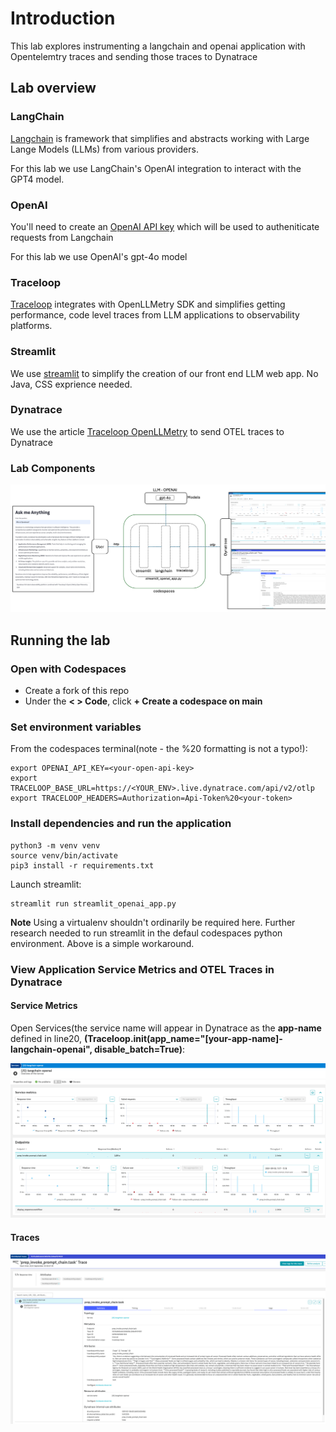 # Introduction

This lab explores instrumenting a langchain and openai application with Opentelemtry traces and sending those traces to Dynatrace


## Lab overview

### LangChain

[Langchain](https://www.langchain.com/langchain) is framework that simplifies and abstracts working with Large Lange Models (LLMs) from various providers. 

For this lab we use LangChain's OpenAI integration to interact with the GPT4 model.

### OpenAI
You'll need to create an [OpenAI API key](https://help.openai.com/en/articles/4936850-where-do-i-find-my-openai-api-key) which will be used to autheniticate requests from Langchain

For this lab we use OpenAI's gpt-4o model

###  Traceloop
[Traceloop](https://www.traceloop.com/docs/introduction) integrates with OpenLLMetry SDK and simplifies getting performance, code level traces from LLM applications to observability platforms.

### Streamlit

We use [streamlit](https://streamlit.io/) to simplify the creation of our front end LLM web app.  No Java, CSS exprience needed. 

### Dynatrace

We use the article [Traceloop OpenLLMetry](https://docs.dynatrace.com/docs/shortlink/dynatrace-traceloop-openllmetry) to send OTEL traces to Dynatrace


### Lab Components
![Lab Components](https://github.com/j-sulliman/langchain-web-app/blob/main/architecture_diagram.png?raw=true")


## Running the lab

### Open with Codespaces
* Create a fork of this repo
* Under the **< > Code**, click **+ Create a codespace on main** 


###  Set environment variables

From the codespaces terminal(note - the %20 formatting is not a typo!):

```
export OPENAI_API_KEY=<your-open-api-key>
export TRACELOOP_BASE_URL=https://<YOUR_ENV>.live.dynatrace.com/api/v2/otlp
export TRACELOOP_HEADERS=Authorization=Api-Token%20<your-token>
```

### Install dependencies and run the application

```
python3 -m venv venv
source venv/bin/activate
pip3 install -r requirements.txt 
```
Launch streamlit:

```
streamlit run streamlit_openai_app.py
```

**Note** Using a virtualenv shouldn't ordinarily be required here.  Further research needed to run streamlit in the defaul codespaces python environment.  Above is a simple workaround.


###  View Application Service Metrics and OTEL Traces in Dynatrace


#### Service Metrics
Open Services(the service name will appear in Dynatrace as the **app-name** defined in line20, **(Traceloop.init(app_name="[your-app-name]-langchain-openai", disable_batch=True)**:

![Lab Components](https://github.com/j-sulliman/langchain-web-app/blob/main/services.png?raw=true")


#### Traces

![Lab Components](https://github.com/j-sulliman/langchain-web-app/blob/main/traces.png?raw=true")
